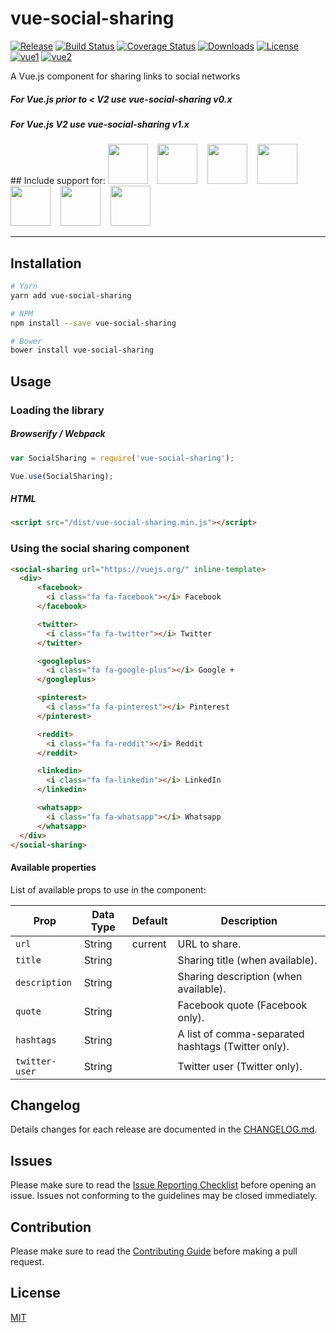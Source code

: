 # vue-social-sharing

[![Release](https://img.shields.io/github/release/nicolasbeauvais/vue-social-sharing.svg?style=flat-square)](https://github.com/nicolasbeauvais/vue-social-sharing/releases)
[![Build Status](https://img.shields.io/travis/nicolasbeauvais/vue-social-sharing.svg?style=flat-square)](https://travis-ci.org/nicolasbeauvais/vue-social-sharing)
[![Coverage Status](https://img.shields.io/coveralls/nicolasbeauvais/vue-social-sharing/master.svg?style=flat-square)](https://coveralls.io/github/nicolasbeauvais/vue-social-sharing?branch=master)
[![Downloads](https://img.shields.io/npm/dt/vue-social-sharing.svg?style=flat-square)](https://www.npmjs.com/package/vue-social-sharing)
[![License](https://img.shields.io/github/license/nicolasbeauvais/vue-social-sharing.svg?style=flat-square)](https://github.com/nicolasbeauvais/vue-social-sharing/blob/master/LICENSE)
[![vue1](https://img.shields.io/badge/vue-1.x-brightgreen.svg)](https://vuejs.org/)
[![vue2](https://img.shields.io/badge/vue-2.x-brightgreen.svg)](https://vuejs.org/)

A Vue.js component for sharing links to social networks

##### For Vue.js prior to < V2 use vue-social-sharing v0.x
##### For Vue.js V2 use vue-social-sharing v1.x

## Include support for:
<img src="http://iconmonstr.com/wp-content/g/gd/makefg.php?i=../assets/preview/2012/png/iconmonstr-facebook-1.png&amp;r=59&amp;g=89&amp;b=152" width="64">
&nbsp;&nbsp;
<img src="http://iconmonstr.com/wp-content/g/gd/makefg.php?i=../assets/preview/2012/png/iconmonstr-twitter-1.png&amp;r=85&amp;g=172&amp;b=238" width="64">
&nbsp;&nbsp;
<img src="http://iconmonstr.com/wp-content/g/gd/makefg.php?i=../assets/preview/2012/png/iconmonstr-google-plus-1.png&amp;r=211&amp;g=72&amp;b=54" width="64">
&nbsp;&nbsp;
<img src="http://iconmonstr.com/wp-content/g/gd/makefg.php?i=../assets/preview/2012/png/iconmonstr-pinterest-1.png&amp;r=203&amp;g=32&amp;b=38" width="64">
&nbsp;&nbsp;
<img src="http://iconmonstr.com/wp-content/g/gd/makefg.php?i=../assets/preview/2016/png/iconmonstr-reddit-1.png&amp;r=255&amp;g=92&amp;b=6" width="64">
&nbsp;&nbsp;
<img src="http://iconmonstr.com/wp-content/g/gd/makefg.php?i=../assets/preview/2012/png/iconmonstr-linkedin-1.png&amp;r=0&amp;g=119&amp;b=181" width="64">
&nbsp;&nbsp;
<img src="http://iconmonstr.com/wp-content/g/gd/makefg.php?i=../assets/preview/2016/png/iconmonstr-whatsapp-1.png&amp;r=37&amp;g=211&amp;b=102" width="64">

---

## Installation

```bash
# Yarn
yarn add vue-social-sharing

# NPM
npm install --save vue-social-sharing

# Bower
bower install vue-social-sharing
```

## Usage

### Loading the library

##### Browserify / Webpack

```javascript
var SocialSharing = require('vue-social-sharing');

Vue.use(SocialSharing);
```

##### HTML

```html
<script src="/dist/vue-social-sharing.min.js"></script>
```

### Using the social sharing component

```html
<social-sharing url="https://vuejs.org/" inline-template>
  <div>
      <facebook>
        <i class="fa fa-facebook"></i> Facebook
      </facebook>

      <twitter>
        <i class="fa fa-twitter"></i> Twitter
      </twitter>

      <googleplus>
        <i class="fa fa-google-plus"></i> Google +
      </googleplus>

      <pinterest>
        <i class="fa fa-pinterest"></i> Pinterest
      </pinterest>

      <reddit>
        <i class="fa fa-reddit"></i> Reddit
      </reddit>

      <linkedin>
        <i class="fa fa-linkedin"></i> LinkedIn
      </linkedin>

      <whatsapp>
        <i class="fa fa-whatsapp"></i> Whatsapp
      </whatsapp>
  </div>
</social-sharing>
```

#### Available properties

List of available props to use in the component:

Prop           | Data Type  | Default   | Description
-------------- | ---------- | --------- | -----------
`url`          | String     | current   | URL to share.
`title`        | String     |           | Sharing title (when available).
`description`  | String     |           | Sharing description (when available).
`quote`        | String     |           | Facebook quote (Facebook only).
`hashtags`     | String     |           | A list of comma-separated hashtags (Twitter only).
`twitter-user` | String     |           | Twitter user (Twitter only).

## Changelog
Details changes for each release are documented in the [CHANGELOG.md](https://github.com/nicolasbeauvais/vue-social-sharing/blob/master/CHANGELOG.md).

## Issues
Please make sure to read the [Issue Reporting Checklist](https://github.com/nicolasbeauvais/vue-social-sharing/blob/master/CONTRIBUTING.md#issue-reporting-guidelines) before opening an issue. Issues not conforming to the guidelines may be closed immediately.

## Contribution
Please make sure to read the [Contributing Guide](https://github.com/nicolasbeauvais/vue-social-sharing/blob/master/CONTRIBUTING.md) before making a pull request.

## License

[MIT](http://opensource.org/licenses/MIT)

